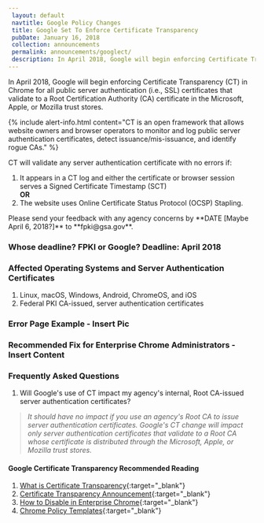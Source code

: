 ```yaml
---
 layout: default
 navtitle: Google Policy Changes
 title: Google Set To Enforce Certificate Transparency
 pubDate: January 16, 2018
 collection: announcements
 permalink: announcements/googlect/
 description: In April 2018, Google will begin enforcing Certificate Transparency (CT) in Chrome for all public server authentication (i.e., SSL) certificates that validate to a Root Certification Authority (CA) certificate in the Microsoft, Apple, or Mozilla trust stores. 
---
```


In April 2018,<!--When?--> Google will begin enforcing Certificate Transparency (CT) in Chrome for all public <!--Says "public" below.-->server authentication (i.e., SSL) certificates that validate to a Root Certification Authority (CA) certificate in the Microsoft, Apple, or Mozilla trust stores. <!--Why is this new Google policy a problem for the FPKI? We need to explain this. Other notes: in Microsoft announcement, we talked about "SSL" certificates. The original text here sounded like we meant Microsoft's, Apple's, and Mozilla's own Root CAs.)--> 

{% include alert-info.html content="CT is an open framework that allows website owners and browser operators to monitor and log public server authentication certificates, detect issuance/mis-issuance, and identify rogue CAs." %} 

CT will validate any server authentication certificate with no errors if: 

1. It appears in a CT log and either the certificate or browser session serves a Signed Certificate Timestamp (SCT)<br>
**OR**<br/><!--Can the certificate creator put it into a CT log or does only Google CT do this? Research into SCT suggests that the log itself returns an SCT when a certificate is submitted to it, so is "certificate or browser session serves the SCT" correct? If that original statement is correct (vs. internet articles), is the SCT applied manually by the cert creator to the cert or is this an automatic process?-->
2. The website uses Online Certificate Status Protocol (OCSP) Stapling.

<!--Are we looking for a specific response from the FPKI community or only general feedback? Best to give an exact date.-->Please send your feedback with any agency concerns by **DATE [Maybe April 6, 2018?]** to **fpki@gsa.gov**.

### **Whose deadline? FPKI or Google?** Deadline: April 2018

### Affected Operating Systems and Server Authentication Certificates
1. Linux, macOS, Windows, Android, ChromeOS, and iOS
2. Federal PKI CA-issued, server authentication certificates 

### Error Page Example - Insert Pic

### Recommended Fix for Enterprise Chrome Administrators - Insert Content

### Frequently Asked Questions
1. Will Google's use of CT impact my agency's internal, Root CA-issued server authentication certificates?
> _It should have no impact if you use an agency's Root CA to issue server authentication certificates. Google's CT change will impact only server authentication certificates that validate to a Root CA whose certificate is distributed through the Microsoft, Apple, or Mozilla trust stores._ <!--If FPKI decides to remove the COMMON Root certificate trust bit from the Microsoft and Apple trust stores, per Option 1 in Microsoft Hot Topic, then what issues, if any, will remain with Google's use of CT?-->

#### Google Certificate Transparency Recommended Reading
1. [What is Certificate Transparency](https://www.certificate-transparency.org/){:target="_blank"}
2. [Certificate Transparency Announcement](https://groups.google.com/a/chromium.org/forum/#!topic/ct-policy/78N3SMcqUGw){:target="_blank"}
3. [How to Disable in Enterprise Chrome](http://www.chromium.org/administrators/policy-list-3#CertificateTransparencyEnforcementDisabledForUrls){:target="_blank"}
4. [Chrome Policy Templates](https://www.chromium.org/administrators/policy-templates){:target="_blank"}
